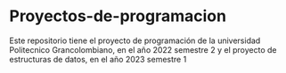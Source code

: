 # Proyectos-de-programacion
Este repositorio tiene el proyecto de programación de la universidad Politecnico Grancolombiano, en el año 2022 semestre 2 y el proyecto de estructuras de datos, en el año 2023 semestre 1
